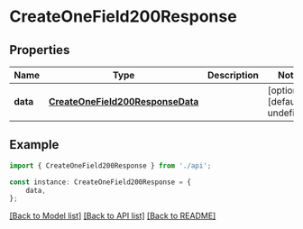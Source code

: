 # CreateOneField200Response


## Properties

Name | Type | Description | Notes
------------ | ------------- | ------------- | -------------
**data** | [**CreateOneField200ResponseData**](CreateOneField200ResponseData.md) |  | [optional] [default to undefined]

## Example

```typescript
import { CreateOneField200Response } from './api';

const instance: CreateOneField200Response = {
    data,
};
```

[[Back to Model list]](../README.md#documentation-for-models) [[Back to API list]](../README.md#documentation-for-api-endpoints) [[Back to README]](../README.md)
